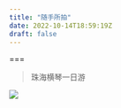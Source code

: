 ```yaml
---
title: "随手所拍"
date: 2022-10-14T18:59:19Z
draft: false
---
```


===


> 珠海横琴一日游

![](https://sync.euserv.cloud/index.php/s/FkrtHCdmptcKdnM/preview)


